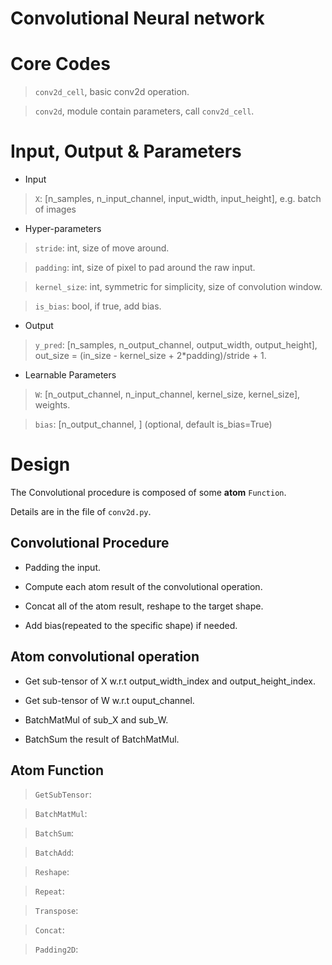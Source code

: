 <h1>Convolutional Neural network</h1>

# Core Codes

> `conv2d_cell`, basic conv2d operation.

> `conv2d`, module contain parameters, 
call `conv2d_cell`.


# Input, Output & Parameters

+ Input

> `X`: [n_samples, n_input_channel, 
input_width, input_height], e.g. batch of images

+ Hyper-parameters

> `stride`: int, size of move around.

> `padding`: int, size of pixel to pad
around the raw input.

> `kernel_size`: int, symmetric for simplicity, 
size of convolution window.

> `is_bias`: bool, if true, add bias.

+ Output

> `y_pred`: [n_samples, n_output_channel, 
output_width, output_height], 
out_size = (in_size - kernel_size + 2*padding)/stride + 1.

+ Learnable Parameters

> `W`: [n_output_channel, n_input_channel, 
kernel_size, kernel_size], weights.

> `bias`: [n_output_channel, ] (optional, default is_bias=True)

# Design

The Convolutional procedure is composed of some <b>atom</b> `Function`.

Details are in the file of `conv2d.py`.

## Convolutional Procedure

+ Padding the input.

+ Compute each atom result of the convolutional operation.

+ Concat all of the atom result, reshape to the target shape.

+ Add bias(repeated to the specific shape) if needed.

## Atom convolutional operation

+ Get sub-tensor of X w.r.t output_width_index 
and output_height_index. 

+ Get sub-tensor of W w.r.t ouput_channel.

+ BatchMatMul of sub_X and sub_W.

+ BatchSum the result of BatchMatMul.


## Atom Function

> `GetSubTensor`:

> `BatchMatMul`:

> `BatchSum`:

> `BatchAdd`:

> `Reshape`:

> `Repeat`:

> `Transpose`:

> `Concat`: 

> `Padding2D`:


